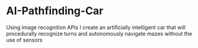 # AI-Pathfinding-Car
Using image recognition APIs I create an artificially intelligent car that will procedurally recognize turns and autonomously navigate mazes without the use of sensors
